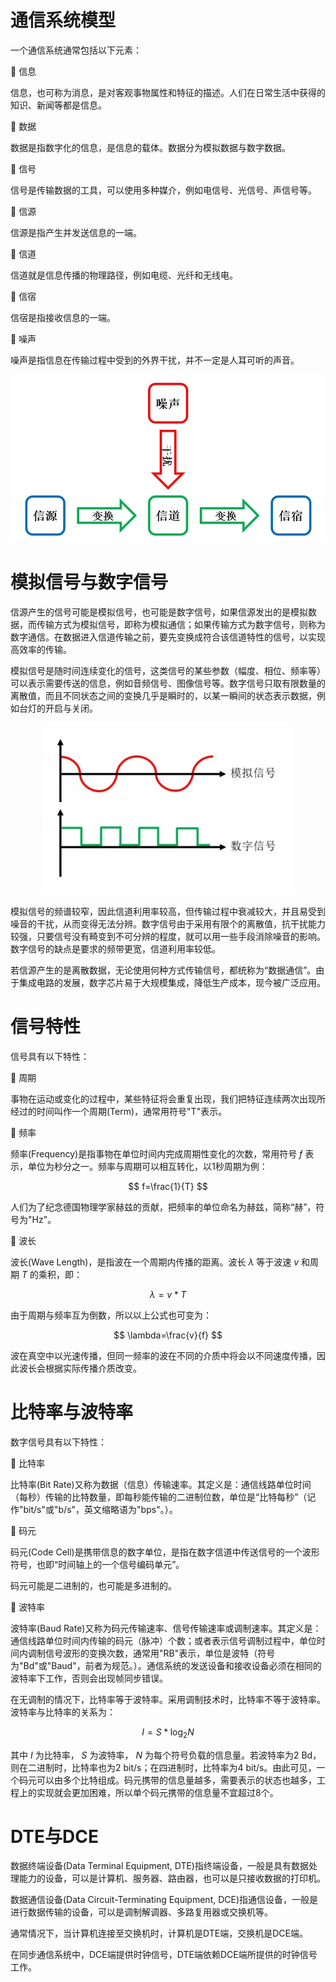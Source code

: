 # 通信系统模型
一个通信系统通常包括以下元素：

🔷 信息

信息，也可称为消息，是对客观事物属性和特征的描述。人们在日常生活中获得的知识、新闻等都是信息。

🔷 数据

数据是指数字化的信息，是信息的载体。数据分为模拟数据与数字数据。

🔷 信号

信号是传输数据的工具，可以使用多种媒介，例如电信号、光信号、声信号等。

🔷 信源

信源是指产生并发送信息的一端。

🔷 信道

信道就是信息传播的物理路径，例如电缆、光纤和无线电。

🔷 信宿

信宿是指接收信息的一端。

🔷 噪声

噪声是指信息在传输过程中受到的外界干扰，并不一定是人耳可听的声音。

<div align="center">

![通信系统的组成部分](./Assets_基本概念/通信系统模型_通信系统的组成部分.jpg)

</div>

# 模拟信号与数字信号
信源产生的信号可能是模拟信号，也可能是数字信号，如果信源发出的是模拟数据，而传输方式为模拟信号，即称为模拟通信；如果传输方式为数字信号，则称为数字通信。在数据进入信道传输之前，要先变换成符合该信道特性的信号，以实现高效率的传输。

模拟信号是随时间连续变化的信号，这类信号的某些参数（幅度、相位、频率等）可以表示需要传送的信息，例如音频信号、图像信号等。数字信号只取有限数量的离散值，而且不同状态之间的变换几乎是瞬时的，以某一瞬间的状态表示数据，例如台灯的开启与关闭。

<div align="center">

![两种信号的波形](./Assets_基本概念/模拟信号与数字信号_两种信号的波形.jpg)

</div>

模拟信号的频谱较窄，因此信道利用率较高，但传输过程中衰减较大，并且易受到噪音的干扰，从而变得无法分辨。数字信号由于采用有限个的离散值，抗干扰能力较强，只要信号没有畸变到不可分辨的程度，就可以用一些手段消除噪音的影响。数字信号的缺点是要求的频带更宽，信道利用率较低。

若信源产生的是离散数据，无论使用何种方式传输信号，都统称为“数据通信”。由于集成电路的发展，数字芯片易于大规模集成，降低生产成本，现今被广泛应用。

# 信号特性
信号具有以下特性：

🔶 周期

事物在运动或变化的过程中，某些特征将会重复出现，我们把特征连续两次出现所经过的时间叫作一个周期(Term)，通常用符号"T"表示。

🔶 频率

频率(Frequency)是指事物在单位时间内完成周期性变化的次数，常用符号 $f$ 表示，单位为秒分之一。频率与周期可以相互转化，以1秒周期为例：

$$
f=\frac{1}{T}
$$

人们为了纪念德国物理学家赫兹的贡献，把频率的单位命名为赫兹，简称“赫”，符号为"Hz"。

🔶 波长

波长(Wave Length)，是指波在一个周期内传播的距离。波长 $λ$ 等于波速 $v$ 和周期 $T$ 的乘积，即：

$$
\lambda=v*T
$$

由于周期与频率互为倒数，所以以上公式也可变为：

$$
\lambda=\frac{v}{f}
$$

波在真空中以光速传播，但同一频率的波在不同的介质中将会以不同速度传播，因此波长会根据实际传播介质改变。

# 比特率与波特率
数字信号具有以下特性：

🔷 比特率

比特率(Bit Rate)又称为数据（信息）传输速率。其定义是：通信线路单位时间（每秒）传输的比特数量，即每秒能传输的二进制位数，单位是“比特每秒”（记作"bit/s"或"b/s"，英文缩略语为"bps"。）。

🔷 码元

码元(Code Cell)是携带信息的数字单位，是指在数字信道中传送信号的一个波形符号，也即“时间轴上的一个信号编码单元”。

码元可能是二进制的，也可能是多进制的。

🔷 波特率

波特率(Baud Rate)又称为码元传输速率、信号传输速率或调制速率。其定义是：通信线路单位时间内传输的码元（脉冲）个数；或者表示信号调制过程中，单位时间内调制信号波形的变换次数，通常用"RB"表示，单位是波特（符号为"Bd"或"Baud"，前者为规范。）。通信系统的发送设备和接收设备必须在相同的波特率下工作，否则会出现帧同步错误。

在无调制的情况下，比特率等于波特率。采用调制技术时，比特率不等于波特率。波特率与比特率的关系为：

$$
I=S*\log_2 N
$$

其中 $I$ 为比特率， $S$ 为波特率， $N$ 为每个符号负载的信息量。若波特率为2 Bd，则在二进制时，比特率也为2 bit/s；在四进制时，比特率为4 bit/s。由此可见，一个码元可以由多个比特组成。码元携带的信息量越多，需要表示的状态也越多，工程上的实现就会更加困难，所以单个码元携带的信息量不宜超过8个。

# DTE与DCE
数据终端设备(Data Terminal Equipment, DTE)指终端设备，一般是具有数据处理能力的设备，可以是计算机、服务器、路由器，也可以是只接收数据的打印机。

数据通信设备(Data Circuit-Terminating Equipment, DCE)指通信设备，一般是进行数据传输的设备，可以是调制解调器、多路复用器或交换机等。

通常情况下，当计算机连接至交换机时，计算机是DTE端，交换机是DCE端。

在同步通信系统中，DCE端提供时钟信号，DTE端依赖DCE端所提供的时钟信号工作。
